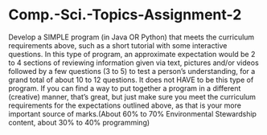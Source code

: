 # Comp.-Sci.-Topics-Assignment-2
Develop a SIMPLE program (in Java OR Python) that meets the curriculum requirements above, such as a short tutorial with some interactive questions. In this type of program, an approximate expectation would be 2 to 4 sections of reviewing information given via text, pictures and/or videos followed by a few questions (3 to 5) to test a person’s understanding, for a grand total of about 10 to 12 questions. It does not HAVE to be this type of program. If you can find a way to put together a program in a different (creative) manner, that’s great, but just make sure you meet the curriculum requirements for the expectations outlined above, as that is your more important source of marks.(About 60% to 70% Environmental Stewardship content, about 30% to 40% programming) 
